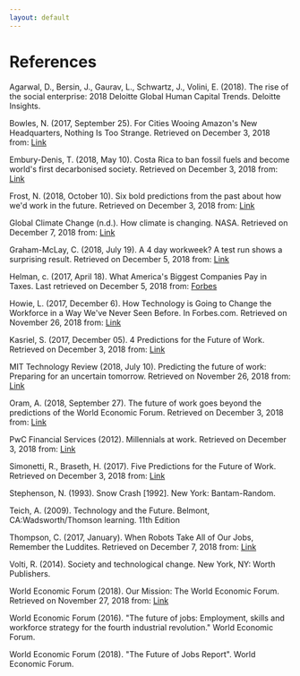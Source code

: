 ```yaml
---
layout: default
---
```


# References


Agarwal, D., Bersin, J., Gaurav, L., Schwartz, J., Volini, E. (2018). The rise of the social enterprise: 2018 Deloitte Global Human Capital Trends. Deloitte Insights.

Bowles, N. (2017, September 25). For Cities Wooing Amazon's New Headquarters, Nothing Is Too Strange. Retrieved on December 3, 2018 from: [Link](https://www.nytimes.com/2017/09/25/technology/wooing-amazon-second-headquarters.html) 

Embury-Denis, T. (2018, May 10). Costa Rica to ban fossil fuels and become world's first decarbonised society. Retrieved on December 3, 2018 from: [Link](https://www.independent.co.uk/environment/costa-rica-fossil-fuels-ban-president-carlos-alvarado-climate-change-global-warming-a8344541.html)

Frost, N. (2018, October 10). Six bold predictions from the past about how we'd work in the future. Retrieved on December 3, 2018 from: [Link](https://qz.com/1383660/six-bold-predictions-from-the-past-about-how-wed-work-in-the-future/)

Global Climate Change (n.d.). How climate is changing. NASA. Retrieved on December 7, 2018 from: [Link](https://climate.nasa.gov/effects/) 

Graham-McLay, C. (2018, July 19). A 4 day workweek? A test run shows a surprising result. Retrieved on December 5, 2018 from: [Link](https://www.nytimes.com/2018/07/19/world/asia/four-day-workweek-new-zealand.html)

Helman, c. (2017, April 18). What America's Biggest Companies Pay in Taxes. Last retrieved on December 5, 2018 from: [Forbes](https://www.forbes.com/sites/christopherhelman/2017/04/18/what-americas-biggest-companies-pay-in-taxes/#1a61677f2f51)

Howie, L. (2017, December 6). How Technology is Going to Change the Workforce in a Way We've Never Seen Before. In Forbes.com. Retrieved on November 26, 2018 from: [Link](https://www.forbes.com/sites/quora/2017/12/06/how-technology-is-going-to-change-the-workforce-in-a-way-weve-never-seen-before/#1240051e151d) 

Kasriel, S. (2017, December 05). 4 Predictions for the Future of Work. Retrieved on December 3, 2018 from: [Link](https://www.weforum.org/agenda/2017/12/predictions-for-freelance-work-education/) 

MIT Technology Review (2018, July 10). Predicting the future of work: Preparing for an uncertain tomorrow. Retrieved on November 26, 2018 from: [Link](https://www.technologyreview.com/s/611617/predicting-the-future-of-work-preparing-for-an-uncertain-tomorrow/)

Oram, A. (2018, September 27). The future of work goes beyond the predictions of the World Economic Forum. Retrieved on December 3, 2018 from: [Link](https://www.oreilly.com/ideas/the-future-of-work-goes-beyond-the-predictions-of-the-world-economic-forum)

PwC Financial Services (2012). Millennials at work. Retrieved on December 3, 2018 from: [Link](https://www.pwc.com/gx/en/financial-services/publications/assets/pwc-millenials-at-work.pdf)

Simonetti, R., Braseth, H. (2017). Five Predictions for the Future of Work. Retrieved on December 3, 2018 from: [Link](https://convene.com/catalyst/5-predictions-future-of-work/) 

Stephenson, N. (1993). Snow Crash [1992]. New York: Bantam-Random.

Teich, A. (2009). Technology and the Future. Belmont, CA:Wadsworth/Thomson learning.  11th Edition

Thompson, C. (2017, January). When Robots Take All of Our Jobs, Remember the Luddites. Retrieved on December 7, 2018 from: [Link](https://www.smithsonianmag.com/innovation/when-robots-take-jobs-remember-luddites-180961423/) 

Volti, R. (2014). Society and technological change. New York, NY: Worth Publishers.

World Economic Forum (2018). Our Mission: The World Economic Forum. Retrieved on November 27, 2018 from: [Link](https://www.weforum.org/about/world-economic-forum)

World Economic Forum (2016). "The future of jobs: Employment, skills and workforce strategy for the fourth industrial revolution." World Economic Forum.

World Economic Forum (2018). "The Future of Jobs Report". World Economic Forum. 
